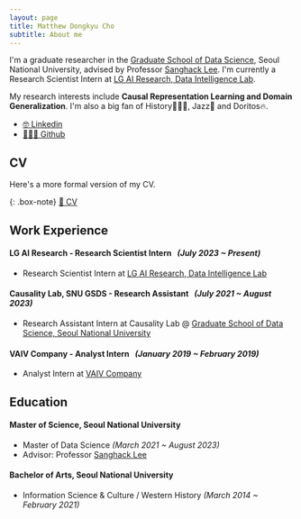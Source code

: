 ```yaml
---
layout: page
title: Matthew Dongkyu Cho
subtitle: About me
---
```


I'm a graduate researcher in the [Graduate School of Data Science](https://gsds.snu.ac.kr/), Seoul National University, advised by Professor [Sanghack Lee](https://www.sanghacklee.me/). I'm currently a Research Scientist Intern at [LG AI Research, Data Intelligence Lab](https://www.lgresearch.ai/ourwork/research?tab=PD).

My research interests include **Causal Representation Learning and Domain Generalization**. I'm also a big fan of History👨🏻‍🏫, Jazz🎷 and Doritos🔥.

- [🤓 Linkedin](https://www.linkedin.com/in/umamicode/)
- [👨🏻‍💻 Github](https://github.com/umamicode)

## CV

Here's a more formal version of my CV.

{: .box-note}
[📄 CV](/assets/CV_DKCHO.pdf)

## Work Experience

#### LG AI Research - Research Scientist Intern &nbsp; *(July 2023 ~ Present)*
- Research Scientist Intern at [LG AI Research, Data Intelligence Lab](https://www.lgresearch.ai/ourwork/research?tab=PD)

#### Causality Lab, SNU GSDS - Research Assistant &nbsp; *(July 2021 ~ August 2023)*
- Research Assistant Intern at Causality Lab @ [Graduate School of Data Science, Seoul National University](https://gsds.snu.ac.kr/)

#### VAIV Company - Analyst Intern &nbsp; *(January 2019 ~ February 2019)*
- Analyst Intern at [VAIV Company](https://www.vaiv.kr/)


## Education

#### Master of Science, Seoul National University
- Master of Data Science *(March 2021 ~ August 2023)*
- Advisor: Professor [Sanghack Lee](https://www.sanghacklee.me/)

#### Bachelor of Arts, Seoul National University
- Information Science & Culture / Western History *(March 2014 ~ February 2021)*




